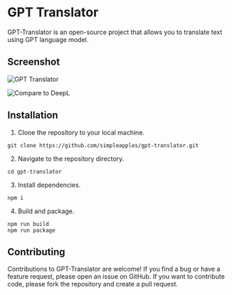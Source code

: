 # GPT Translator

GPT-Translator is an open-source project that allows you to translate text using GPT language model.

## Screenshot

![GPT Translator](https://raw.github.com/simpleapples/gpt-translator/master/docs/chatgpt_screenshot.png)

![Compare to DeepL](https://raw.github.com/simpleapples/gpt-translator/master/docs/chatgpt_screenshot.png)

## Installation

1. Clone the repository to your local machine.

```
git clone https://github.com/simpleapples/gpt-translator.git
```

2. Navigate to the repository directory.

```
cd gpt-translator
```

3. Install dependencies.

```
npm i
```

4. Build and package.

```
npm run build
npm run package
```

## Contributing

Contributions to GPT-Translator are welcome! If you find a bug or have a feature request, please open an issue on GitHub. If you want to contribute code, please fork the repository and create a pull request.
